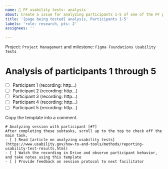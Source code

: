 ```yaml
---
name: 🧪 FF usability tests: analysis
about: Create a issue for analyzing participants 1-5 of one of the FF pages.
title: '[page being tested] analysis, Participants 1-5'
labels: 'role: research, pts: 2'
assignees: ''

---
```


Project: `Project Management` and milestone: `Figma Foundations Usability Tests`
# Analysis of participants 1 through 5
- [ ] Participant 1 (recording: http...)
- [ ] Participant 2 (recording: http...)
- [ ] Participant 3 (recording: http...)
- [ ] Participant 4 (recording: http...)
- [ ] Participant 5 (recording: http...)

Copy the template into a comment.
```
# Analyzing session with participant [#?]
After completing these subtasks, scroll up to the top to check off the main task.
- [ ] Read [article on analyzing usability tests](https://www.usability.gov/how-to-and-tools/methods/reporting-usability-test-results.html)
- [ ] Watch the recording in Drive and observe participant behavior, and take notes using this template
- [ ] Provide feedback on session protocol to next facilitator
```
